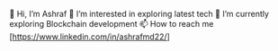 <!-- ### Hi there 👋 -->
👋 Hi, I’m Ashraf
👀 I’m interested in exploring latest tech
🌱 I’m currently exploring Blockchain development
📫 How to reach me [https://www.linkedin.com/in/ashrafmd22/]

<!--
**ashrafmd22/ashrafmd22** is a ✨ _special_ ✨ repository because its `README.md` (this file) appears on your GitHub profile.

Here are some ideas to get you started:

- 🔭 I’m currently working on ...
- 🌱 I’m currently learning ...
- 👯 I’m looking to collaborate on ...
- 🤔 I’m looking for help with ...
- 💬 Ask me about ...
- 📫 How to reach me: ...
- 😄 Pronouns: ...
- ⚡ Fun fact: ...
-->
